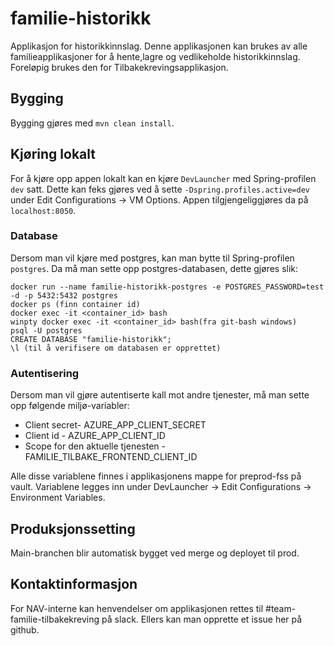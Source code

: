 # familie-historikk
Applikasjon for historikkinnslag. Denne applikasjonen kan brukes av alle familieapplikasjoner for å hente,lagre og vedlikeholde historikkinnslag. 
Foreløpig brukes den for Tilbakekrevingsapplikasjon.

## Bygging
Bygging gjøres med `mvn clean install`.

## Kjøring lokalt
For å kjøre opp appen lokalt kan en kjøre `DevLauncher` med Spring-profilen `dev` satt. Dette kan feks gjøres ved å sette
`-Dspring.profiles.active=dev` under Edit Configurations -> VM Options.
Appen tilgjengeliggjøres da på `localhost:8050`.

### Database
Dersom man vil kjøre med postgres, kan man bytte til Spring-profilen `postgres`.
Da må man sette opp postgres-databasen, dette gjøres slik:
```
docker run --name familie-historikk-postgres -e POSTGRES_PASSWORD=test -d -p 5432:5432 postgres
docker ps (finn container id)
docker exec -it <container_id> bash
winpty docker exec -it <container_id> bash(fra git-bash windows)
psql -U postgres
CREATE DATABASE "familie-historikk";
\l (til å verifisere om databasen er opprettet)
```
### Autentisering
Dersom man vil gjøre autentiserte kall mot andre tjenester, må man sette opp følgende miljø-variabler:
* Client secret- AZURE_APP_CLIENT_SECRET
* Client id - AZURE_APP_CLIENT_ID
* Scope for den aktuelle tjenesten - FAMILIE_TILBAKE_FRONTEND_CLIENT_ID

Alle disse variablene finnes i applikasjonens mappe for preprod-fss på vault.
Variablene legges inn under DevLauncher -> Edit Configurations -> Environment Variables.

## Produksjonssetting
Main-branchen blir automatisk bygget ved merge og deployet til prod.

## Kontaktinformasjon
For NAV-interne kan henvendelser om applikasjonen rettes til #team-familie-tilbakekreving på slack.
Ellers kan man opprette et issue her på github.

